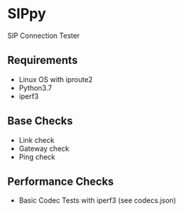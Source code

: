 # SIPpy
SIP Connection Tester

## Requirements
 * Linux OS with iproute2
 * Python3.7
 * iperf3

## Base Checks
 * Link check
 * Gateway check
 * Ping check

## Performance Checks
 * Basic Codec Tests with iperf3 (see codecs.json)
